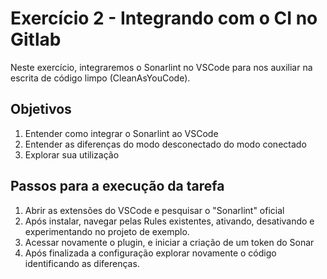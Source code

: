 # Exercício 2 - Integrando com o CI no Gitlab

Neste exercício, integraremos o Sonarlint no VSCode para nos auxiliar na escrita de código limpo (CleanAsYouCode).

## Objetivos

1. Entender como integrar o Sonarlint ao VSCode
2. Entender as diferenças do modo desconectado do modo conectado
3. Explorar sua utilização

## Passos para a execução da tarefa

1. Abrir as extensões do VSCode e pesquisar o "Sonarlint" oficial
2. Após instalar, navegar pelas Rules existentes, ativando, desativando e experimentando no projeto de exemplo.
3. Acessar novamente o plugin, e iniciar a criação de um token do Sonar
4. Após finalizada a configuração explorar novamente o código identificando as diferenças.
